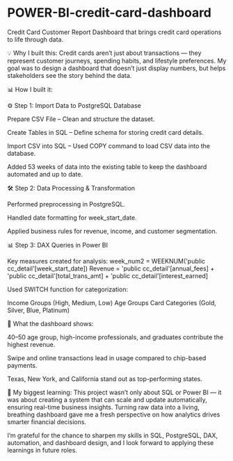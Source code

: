 # POWER-BI-credit-card-dashboard

 Credit Card Customer Report Dashboard that brings credit card operations to life through data.

💡 Why I built this:
Credit cards aren’t just about transactions — they represent customer journeys, spending habits, and lifestyle preferences. My goal was to design a dashboard that doesn’t just display numbers, but helps stakeholders see the story behind the data.

📊 How I built it:

⚙️ Step 1: Import Data to PostgreSQL Database

Prepare CSV File – Clean and structure the dataset.

Create Tables in SQL – Define schema for storing credit card details.

Import CSV into SQL – Used COPY command to load CSV data into the database.

Added 53 weeks of data into the existing table to keep the dashboard automated and up to date.

🛠 Step 2: Data Processing & Transformation

Performed preprocessing in PostgreSQL.

Handled date formatting for week_start_date.

Applied business rules for revenue, income, and customer segmentation.

📊 Step 3: DAX Queries in Power BI

Key measures created for analysis:
week_num2 = WEEKNUM('public cc_detail'[week_start_date])
Revenue = 'public cc_detail'[annual_fees] + 'public cc_detail'[total_trans_amt] + 'public cc_detail'[interest_earned]

Used SWITCH function for categorization:

Income Groups (High, Medium, Low)
Age Groups
Card Categories (Gold, Silver, Blue, Platinum)

🌟 What the dashboard shows:

40–50 age group, high-income professionals, and graduates contribute the highest revenue.

Swipe and online transactions lead in usage compared to chip-based payments.

Texas, New York, and California stand out as top-performing states.

🚀 My biggest learning:
This project wasn’t only about SQL or Power BI — it was about creating a system that can scale and update automatically, ensuring real-time business insights. Turning raw data into a living, breathing dashboard gave me a fresh perspective on how analytics drives smarter financial decisions.

I’m grateful for the chance to sharpen my skills in SQL, PostgreSQL, DAX, automation, and dashboard design, and I look forward to applying these learnings in future roles.

